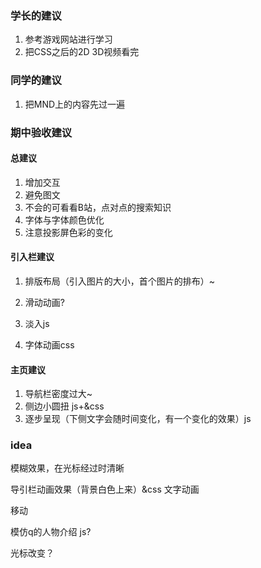 ### 学长的建议

1. 参考游戏网站进行学习
2. 把CSS之后的2D 3D视频看完



### 同学的建议

1. 把MND上的内容先过一遍

### 期中验收建议

#### 总建议

1. 增加交互
2. 避免图文
3. 不会的可看看B站，点对点的搜索知识
4. 字体与字体颜色优化
5. 注意投影屏色彩的变化

#### 引入栏建议

1. 排版布局（引入图片的大小，首个图片的排布）~
2. 滑动动画?

3. 淡入js
4. 字体动画css

#### 主页建议

1. 导航栏密度过大~
2. 侧边小圆扭 js+&css
3. 逐步呈现（下侧文字会随时间变化，有一个变化的效果）js

### idea

模糊效果，在光标经过时清晰

导引栏动画效果（背景白色上来）&css
文字动画 

移动 

模仿q的人物介绍 js?

光标改变？